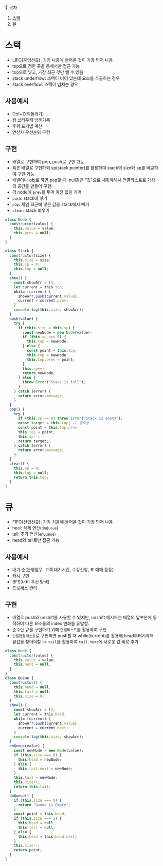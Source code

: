 📌 목차

1. [스택](#-스택)
2. [큐](#큐)

# 스택

- LIFO(후입선출): 가장 나중에 들어온 것이 가장 먼저 나옴
- top으로 정한 곳을 통해서만 접근 가능
- top으로 넣고, 가장 최근 것만 뺄 수 있음
- stack underflow: 스택이 비어 있는데 요소를 추출하는 경우
- stack overflow: 스택이 넘치는 경우

## 사용예시

- Ctrl+Z(되돌리기)
- 웹 브라우저 방문기록
- 후위 표기법 계산
- 연산자 우선순위 구현

## 구현

- 배열로 구현하여 pop, push로 구현 가능
- 혹은 배열로 구현하되 sp(stack pointer)를 활용하여 stack의 size와 sp를 비교하여 구현 가능
- 배열이나 obj로 하면 pop할 때, null같은 "값"으로 채워야해서 연결리스트로 가상의 공간을 만들어 구현
- 각 node에 `prev`를 두어 이전 값을 기억
- `push`: stack에 넣기
- `pop`: 제일 최근에 넣은 값을 stack에서 빼기
- `clear`: stack 비우기

```js
class Node {
  constructor(value) {
    this.value = value;
    this.prev = null;
  }
}

class Stack {
  constructor(size) {
    this.size = size;
    this.sp = 0;
    this.top = null;
  }
  show() {
    const showArr = [];
    let current = this.top;
    while (current) {
      showArr.push(current.value);
      current = current.prev;
    }
    console.log(this.size, showArr);
  }
  push(value) {
    try {
      if (this.size > this.sp) {
        const newNode = new Node(value);
        if (this.sp === 0) {
          this.top = newNode;
        } else {
          const point = this.top;
          this.top = newNode;
          this.top.prev = point;
        }
        this.sp++;
        return newNode;
      } else {
        throw Error("Stack is full");
      }
    } catch (error) {
      return error.message;
    }
  }
  pop() {
    try {
      if (this.sp <= 0) throw Error("Stack is empty");
      const target = this.top; // 출력용
      const point = this.top.prev;
      this.top = point;
      this.sp--;
      return target;
    } catch (error) {
      return error.message;
    }
  }
  clear() {
    this.sp = 0;
    this.top = null;
    return this.top;
  }
}
```

# 큐

- FIFO(선입선출): 가장 처음에 들어온 것이 가장 먼저 나옴
- heal: 삭제 연산(`dnQueue`)
- tail: 추가 연산(`enQueue`)
- head와 tail로만 접근 가능

## 사용예시

- 대기 순(은행업무, 고객 대기시간, 수강신청, 표 예매 등등)
- 캐시 구현
- BFS(너비 우선 탐색)
- 프로세스 관리

## 구현

- 배열로 push와 unshift를 사용할 수 있지만, unshift 메서드는 배열의 앞부분에 동작하여 다른 요소들의 index 변화를 유발함.
- 순수한 큐를 구현하기 위해 `연결리스트`를 활용하여 구현
- `단일연결리스트`로 구현하면 push할 때 while(current)를 활용해 head부터시작해 끝값을 찾아야함 -> `tail`을 활용하여 `tail.next`에 새로운 값 바로 추가

```js
class Node {
  constructor(value) {
    this.value = value;
    this.next = null;
  }
}
class Queue {
  constructor() {
    this.head = null;
    this.tail = null;
    this.size = 0;
  }
  show() {
    const showArr = [];
    let current = this.head;
    while (current) {
      showArr.push(current.value);
      current = current.next;
    }
    console.log(this.size, showArr);
  }
  enQueue(value) {
    const newNode = new Node(value);
    if (this.size === 0) {
      this.head = newNode;
    } else {
      this.tail.next = newNode;
    }
    this.tail = newNode;
    this.size++;
    return this.tail;
  }
  dnQueue() {
    if (this.size === 0) {
      return "Queue is Empty";
    }
    const point = this.head;
    if (this.size === 1) {
      this.head = null;
      this.tail = null;
    } else {
      this.head = this.head.next;
    }
    this.size--;
    return point;
  }
}
```

